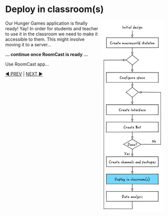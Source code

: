 # Deploy in classroom(s)
<img src="images/dev_process_6.png" width="200" align="right">

Our Hunger Games application is finally ready! Yay! In order for students and teacher to use it in the classroom we need to make it accessible to them. This might involve moving it to a server...

**... continue once RoomCast is ready ...**

Use RoomCast app...


[:arrow_backward: PREV](tutorial_8.md) | [NEXT :arrow_forward:](tutorial_10.md)
